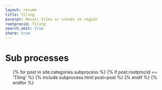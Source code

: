 ```yaml
---
layout: resume
title: Tiling
excerpt: Mosaic tiles or scenes to region
rootprocid: Tiling
search_omit: true
share: true
---
```


<h1 class='foot-description'>Sub processes</h1>
<ul class='post-list'>
{% for post in site.categories.subprocess %}
  {% if post.rootprocid == 'Tiling' %}
    {% include subprocess.html post=post %}
  {% endif %}
{% endfor %}
</ul>
